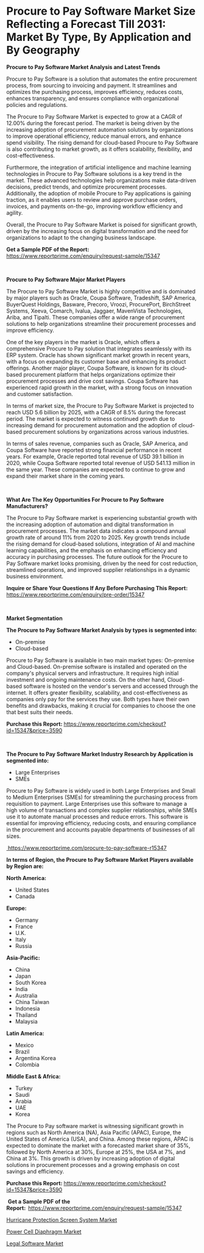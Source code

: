 <p><h1>Procure to Pay Software Market Size Reflecting a Forecast Till 2031: Market By Type, By Application and By Geography</h1></p><p><strong>Procure to Pay Software Market Analysis and Latest Trends</strong></p>
<p><p>Procure to Pay Software is a solution that automates the entire procurement process, from sourcing to invoicing and payment. It streamlines and optimizes the purchasing process, improves efficiency, reduces costs, enhances transparency, and ensures compliance with organizational policies and regulations.</p><p>The Procure to Pay Software Market is expected to grow at a CAGR of 12.00% during the forecast period. The market is being driven by the increasing adoption of procurement automation solutions by organizations to improve operational efficiency, reduce manual errors, and enhance spend visibility. The rising demand for cloud-based Procure to Pay Software is also contributing to market growth, as it offers scalability, flexibility, and cost-effectiveness.</p><p>Furthermore, the integration of artificial intelligence and machine learning technologies in Procure to Pay Software solutions is a key trend in the market. These advanced technologies help organizations make data-driven decisions, predict trends, and optimize procurement processes. Additionally, the adoption of mobile Procure to Pay applications is gaining traction, as it enables users to review and approve purchase orders, invoices, and payments on-the-go, improving workflow efficiency and agility.</p><p>Overall, the Procure to Pay Software Market is poised for significant growth, driven by the increasing focus on digital transformation and the need for organizations to adapt to the changing business landscape.</p></p>
<p><strong>Get a Sample PDF of the Report:&nbsp;</strong> <a href="https://www.reportprime.com/enquiry/request-sample/15347">https://www.reportprime.com/enquiry/request-sample/15347</a></p>
<p>&nbsp;</p>
<p><strong>Procure to Pay Software Major Market Players</strong></p>
<p><p>The Procure to Pay Software Market is highly competitive and is dominated by major players such as Oracle, Coupa Software, Tradeshift, SAP America, BuyerQuest Holdings, Basware, Precoro, Vroozi, ProcurePort, BirchStreet Systems, Xeeva, Comarch, Ivalua, Jaggaer, MavenVista Technologies, Ariba, and Tipalti. These companies offer a wide range of procurement solutions to help organizations streamline their procurement processes and improve efficiency.</p><p>One of the key players in the market is Oracle, which offers a comprehensive Procure to Pay solution that integrates seamlessly with its ERP system. Oracle has shown significant market growth in recent years, with a focus on expanding its customer base and enhancing its product offerings. Another major player, Coupa Software, is known for its cloud-based procurement platform that helps organizations optimize their procurement processes and drive cost savings. Coupa Software has experienced rapid growth in the market, with a strong focus on innovation and customer satisfaction.</p><p>In terms of market size, the Procure to Pay Software Market is projected to reach USD 5.6 billion by 2025, with a CAGR of 8.5% during the forecast period. The market is expected to witness continued growth due to increasing demand for procurement automation and the adoption of cloud-based procurement solutions by organizations across various industries.</p><p>In terms of sales revenue, companies such as Oracle, SAP America, and Coupa Software have reported strong financial performance in recent years. For example, Oracle reported total revenue of USD 39.1 billion in 2020, while Coupa Software reported total revenue of USD 541.13 million in the same year. These companies are expected to continue to grow and expand their market share in the coming years.</p></p>
<p>&nbsp;</p>
<p><strong>What Are The Key Opportunities For Procure to Pay Software Manufacturers?</strong></p>
<p><p>The Procure to Pay Software market is experiencing substantial growth with the increasing adoption of automation and digital transformation in procurement processes. The market data indicates a compound annual growth rate of around 11% from 2020 to 2025. Key growth trends include the rising demand for cloud-based solutions, integration of AI and machine learning capabilities, and the emphasis on enhancing efficiency and accuracy in purchasing processes. The future outlook for the Procure to Pay Software market looks promising, driven by the need for cost reduction, streamlined operations, and improved supplier relationships in a dynamic business environment.</p></p>
<p><strong>Inquire or Share Your Questions If Any Before Purchasing This Report:</strong> <a href="https://www.reportprime.com/enquiry/pre-order/15347">https://www.reportprime.com/enquiry/pre-order/15347</a></p>
<p>&nbsp;</p>
<p><strong>Market Segmentation</strong></p>
<p><strong>The Procure to Pay Software Market Analysis by types is segmented into:</strong></p>
<p><ul><li>On-premise</li><li>Cloud-based</li></ul></p>
<p><p>Procure to Pay Software is available in two main market types: On-premise and Cloud-based. On-premise software is installed and operated on the company's physical servers and infrastructure. It requires high initial investment and ongoing maintenance costs. On the other hand, Cloud-based software is hosted on the vendor's servers and accessed through the internet. It offers greater flexibility, scalability, and cost-effectiveness as companies only pay for the services they use. Both types have their own benefits and drawbacks, making it crucial for companies to choose the one that best suits their needs.</p></p>
<p><strong>Purchase this Report:&nbsp;</strong><a href="https://www.reportprime.com/checkout?id=15347&price=3590">https://www.reportprime.com/checkout?id=15347&price=3590</a></p>
<p>&nbsp;</p>
<p><strong>The Procure to Pay Software Market Industry Research by Application is segmented into:</strong></p>
<p><ul><li>Large Enterprises</li><li>SMEs</li></ul></p>
<p><p>Procure to Pay Software is widely used in both Large Enterprises and Small to Medium Enterprises (SMEs) for streamlining the purchasing process from requisition to payment. Large Enterprises use this software to manage a high volume of transactions and complex supplier relationships, while SMEs use it to automate manual processes and reduce errors. This software is essential for improving efficiency, reducing costs, and ensuring compliance in the procurement and accounts payable departments of businesses of all sizes.</p></p>
<p><a href="https://www.reportprime.com/procure-to-pay-software-r15347">&nbsp;https://www.reportprime.com/procure-to-pay-software-r15347</a></p>
<p><strong>In terms of Region, the Procure to Pay Software Market Players available by Region are:</strong></p>
<p>
    <p> <strong> North America: </strong>
        <ul>
            <li>United States</li>
            <li>Canada</li>
        </ul>
        </p> 
    <p> <strong> Europe: </strong>
        <ul>
            <li>Germany</li>
            <li>France</li>
            <li>U.K.</li>
            <li>Italy</li>
            <li>Russia</li>
        </ul>
        </p> 
    <p> <strong> Asia-Pacific: </strong>
        <ul>
            <li>China</li>
            <li>Japan</li>
            <li>South Korea</li>
            <li>India</li>
            <li>Australia</li>
            <li>China Taiwan</li>
            <li>Indonesia</li>
            <li>Thailand</li>
            <li>Malaysia</li>
        </ul>
        </p> 
    <p> <strong> Latin America: </strong>
        <ul>
            <li>Mexico</li>
            <li>Brazil</li>
            <li>Argentina Korea</li>
            <li>Colombia</li>
        </ul>
        </p> 
    <p> <strong> Middle East & Africa: </strong>
        <ul>
            <li>Turkey</li>
            <li>Saudi</li>
            <li>Arabia</li>
            <li>UAE</li>
            <li>Korea</li>
        </ul>
    </p>
    </p>
<p><p>The Procure to Pay software market is witnessing significant growth in regions such as North America (NA), Asia Pacific (APAC), Europe, the United States of America (USA), and China. Among these regions, APAC is expected to dominate the market with a forecasted market share of 35%, followed by North America at 30%, Europe at 25%, the USA at 7%, and China at 3%. This growth is driven by increasing adoption of digital solutions in procurement processes and a growing emphasis on cost savings and efficiency.</p></p>
<p><strong>Purchase this Report: </strong><a href="https://www.reportprime.com/checkout?id=15347&price=3590">https://www.reportprime.com/checkout?id=15347&price=3590</a></p>
<p>&nbsp;<strong>Get a Sample PDF of the Report:&nbsp;&nbsp;</strong><a href="https://www.reportprime.com/enquiry/request-sample/15347">https://www.reportprime.com/enquiry/request-sample/15347</a></p>
<p><strong></strong></p>
<p><p><a href="https://www.linkedin.com/pulse/hurricane-protection-screen-system-market-analysis-examines-sapje?trackingId=wtd8fTfTOulbAta5KxAjXA%3D%3D">Hurricane Protection Screen System Market</a></p><p><a href="https://www.linkedin.com/pulse/power-cell-diaphragm-market-size-growth-segmentation-regional-bg3fe?trackingId=zwtvlQXG1WUeNPepU%2F98dA%3D%3D">Power Cell Diaphragm Market</a></p><p><a href="https://github.com/JameTravis/Market-Research-Report-List-4/blob/main/legal-software-market.md">Legal Software Market</a></p></p>